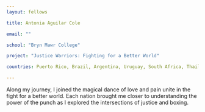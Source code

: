 ```yaml
---
layout: fellows

title: Antonia Aguilar Cole

email: ""

school: "Bryn Mawr College"

project: "Justice Warriors: Fighting for a Better World"

countries: Puerto Rico, Brazil, Argentina, Uruguay, South Africa, Thailand, Vietnam, Germany

---
```


Along my journey, I joined the magical dance of love and pain unite in the fight for a better world. Each nation brought me closer to understanding the power of the punch as I explored the intersections of justice and boxing.
